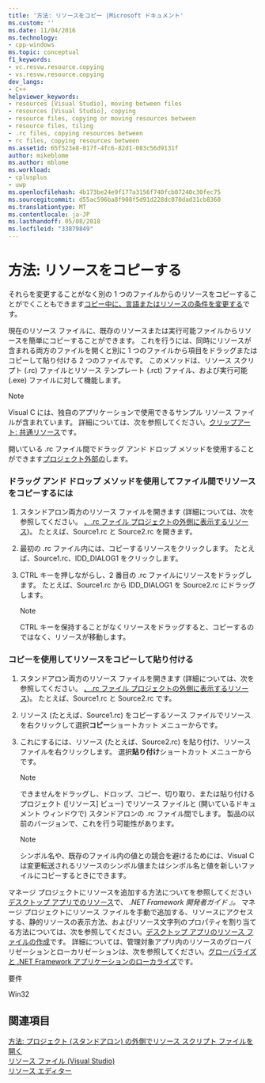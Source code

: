 ```yaml
---
title: '方法: リソースをコピー |Microsoft ドキュメント'
ms.custom: ''
ms.date: 11/04/2016
ms.technology:
- cpp-windows
ms.topic: conceptual
f1_keywords:
- vc.resvw.resource.copying
- vs.resvw.resource.copying
dev_langs:
- C++
helpviewer_keywords:
- resources [Visual Studio], moving between files
- resources [Visual Studio], copying
- resource files, copying or moving resources between
- resource files, tiling
- .rc files, copying resources between
- rc files, copying resources between
ms.assetid: 65f523e8-017f-4fc6-82d1-083c56d9131f
author: mikeblome
ms.author: mblome
ms.workload:
- cplusplus
- uwp
ms.openlocfilehash: 4b173be24e9f177a3156f740fcb07240c30fec75
ms.sourcegitcommit: d55ac596ba8f908f5d91d228dc070dad31cb8360
ms.translationtype: MT
ms.contentlocale: ja-JP
ms.lasthandoff: 05/08/2018
ms.locfileid: "33879849"
---
```

# <a name="how-to-copy-resources"></a>方法: リソースをコピーする
それらを変更することがなく別の 1 つのファイルからのリソースをコピーすることがでくこともできます[コピー中に、言語またはリソースの条件を変更する](../windows/how-to-change-the-language-or-condition-of-a-resource-while-copying.md)です。  
  
 現在のリソース ファイルに、既存のリソースまたは実行可能ファイルからリソースを簡単にコピーすることができます。 これを行うには、同時にリソースが含まれる両方のファイルを開くと別に 1 つのファイルから項目をドラッグまたはコピーして貼り付ける 2 つのファイルです。 このメソッドは、リソース スクリプト (.rc) ファイルとリソース テンプレート (.rct) ファイル、および実行可能 (.exe) ファイルに対して機能します。  
  
> [!NOTE]
>  Visual C には、独自のアプリケーションで使用できるサンプル リソース ファイルが含まれています。 詳細については、次を参照してください。[クリップアート: 共通リソース](http://msdn.microsoft.com/en-us/9bac2891-b6b3-49ec-a287-cec850c707e0)です。  
  
 開いている .rc ファイル間でドラッグ アンド ドロップ メソッドを使用することができます[プロジェクト外部の](../windows/how-to-open-a-resource-script-file-outside-of-a-project-standalone.md)します。  
  
### <a name="to-copy-resources-between-files-using-the-drag-and-drop-method"></a>ドラッグ アンド ドロップ メソッドを使用してファイル間でリソースをコピーするには  
  
1.  スタンドアロン両方のリソース ファイルを開きます (詳細については、次を参照してください。 [、.rc ファイル プロジェクトの外側に表示するリソース](../windows/how-to-open-a-resource-script-file-outside-of-a-project-standalone.md))。 たとえば、Source1.rc と Source2.rc を開きます。  
  
2.  最初の .rc ファイル内には、コピーするリソースをクリックします。 たとえば、Source1.rc、IDD_DIALOG1 をクリックします。  
  
3.  CTRL キーを押しながらし、2 番目の .rc ファイルにリソースをドラッグします。 たとえば、Source1.rc から IDD_DIALOG1 を Source2.rc にドラッグします。  
  
    > [!NOTE]
    >  CTRL キーを保持することがなくリソースをドラッグすると、コピーするのではなく、リソースが移動します。  
  
### <a name="to-copy-resources-using-copy-and-paste"></a>コピーを使用してリソースをコピーして貼り付ける  
  
1.  スタンドアロン両方のリソース ファイルを開きます (詳細については、次を参照してください。 [、.rc ファイル プロジェクトの外側に表示するリソース](../windows/how-to-open-a-resource-script-file-outside-of-a-project-standalone.md))。 たとえば、Source1.rc と Source2.rc です。  
  
2.  リソース (たとえば、Source1.rc) をコピーするソース ファイルでリソースを右クリックして選択**コピー**ショートカット メニューからです。  
  
3.  これにするには、リソース (たとえば、Source2.rc) を貼り付け、リソース ファイルを右クリックします。 選択**貼り付け**ショートカット メニューからです。  
  
    > [!NOTE]
    >  できませんをドラッグし、ドロップ、コピー、切り取り、または貼り付けるプロジェクト ([リソース] ビュー) でリソース ファイルと (開いているドキュメント ウィンドウで) スタンドアロンの .rc ファイル間でします。 製品の以前のバージョンで、これを行う可能性があります。  
  
    > [!NOTE]
    >  シンボル名や、既存のファイル内の値との競合を避けるためには、Visual C は変更転送されるリソースのシンボル値またはシンボル名と値を新しいファイルにコピーするときにできます。  
  
 マネージ プロジェクトにリソースを追加する方法についてを参照してください[デスクトップ アプリでのリソース](/dotnet/framework/resources/index)で、 *.NET Framework 開発者ガイド 』。* マネージ プロジェクトにリソース ファイルを手動で追加する、リソースにアクセスする、静的リソースの表示方法、およびリソース文字列のプロパティを割り当てる方法については、次を参照してください。[デスクトップ アプリのリソース ファイルの作成](/dotnet/framework/resources/creating-resource-files-for-desktop-apps)です。 詳細については、管理対象アプリ内のリソースのグローバリゼーションとローカリゼーションは、次を参照してください。[グローバライズと .NET Framework アプリケーションのローカライズ](/dotnet/standard/globalization-localization/index)です。  
  
 要件  
  
 Win32  
  
## <a name="see-also"></a>関連項目  
 [方法: プロジェクト (スタンドアロン) の外側でリソース スクリプト ファイルを開く](../windows/how-to-open-a-resource-script-file-outside-of-a-project-standalone.md)   
 [リソース ファイル (Visual Studio)](../windows/resource-files-visual-studio.md)   
 [リソース エディター](../windows/resource-editors.md)